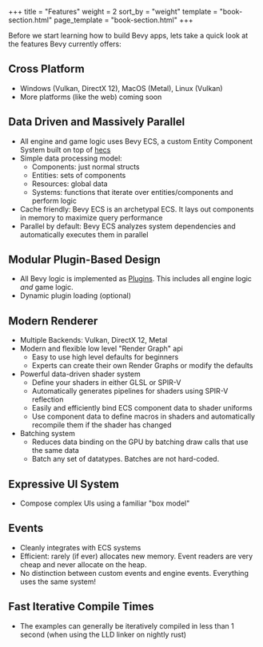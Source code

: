 +++
title = "Features"
weight = 2
sort_by = "weight"
template = "book-section.html"
page_template = "book-section.html"
+++

Before we start learning how to build Bevy apps, lets take a quick look at the features Bevy currently offers:

## Cross Platform

* Windows (Vulkan, DirectX 12), MacOS (Metal), Linux (Vulkan)
* More platforms (like the web) coming soon

## Data Driven and Massively Parallel

* All engine and game logic uses Bevy ECS, a custom Entity Component System built on top of [hecs](https://github.com/Ralith/hecs)  
* Simple data processing model:
    * Components: just normal structs
    * Entities: sets of components
    * Resources: global data
    * Systems: functions that iterate over entities/components and perform logic
* Cache friendly: Bevy ECS is an archetypal ECS. It lays out components in memory to maximize query performance
* Parallel by default: Bevy ECS analyzes system dependencies and automatically executes them in parallel

## Modular Plugin-Based Design

* All Bevy logic is implemented as [Plugins](/learn/book/getting-started/plugins). This includes all engine logic _and_ game logic.
* Dynamic plugin loading (optional)

## Modern Renderer

* Multiple Backends: Vulkan, DirectX 12, Metal
* Modern and flexible low level "Render Graph" api
    * Easy to use high level defaults for beginners 
    * Experts can create their own Render Graphs or modify the defaults
* Powerful data-driven shader system
    * Define your shaders in either GLSL or SPIR-V
    * Automatically generates pipelines for shaders using SPIR-V reflection
    * Easily and efficiently bind ECS component data to shader uniforms
    * Use component data to define macros in shaders and automatically recompile them if the shader has changed
* Batching system
    * Reduces data binding on the GPU by batching draw calls that use the same data
    * Batch any set of datatypes. Batches are not hard-coded.

## Expressive UI System

* Compose complex UIs using a familiar "box model" 

## Events

* Cleanly integrates with ECS systems
* Efficient: rarely (if ever) allocates new memory. Event readers are very cheap and never allocate on the heap. 
* No distinction between custom events and engine events. Everything uses the same system!

## Fast Iterative Compile Times

* The examples can generally be iteratively compiled in less than 1 second (when using the LLD linker on nightly rust)